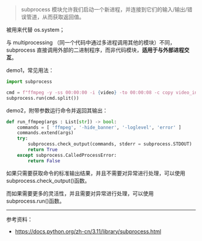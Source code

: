 
> subprocess 模块允许我们启动一个新进程，并连接到它们的输入/输出/错误管道，从而获取返回值。

被用来代替 os.system；

与 multiprocessing （同一个代码中通过多进程调用其他的模块）不同，
subprocess 直接调用外部的二进制程序，而非代码模块，**适用于与外部进程交互**。


demo1，常见用法：

```python
import subprocess

cmd = f"ffmpeg -y -ss 00:00:00 -i {video} -to 00:00:08 -c copy video_input.mp4"
subprocess.run(cmd.split())
```

demo2，附带参数运行命令并返回其输出：

```python
def run_ffmpeg(args : List[str]) -> bool:
	commands = [ 'ffmpeg', '-hide_banner', '-loglevel', 'error' ]
	commands.extend(args)
	try:
		subprocess.check_output(commands, stderr = subprocess.STDOUT)
		return True
	except subprocess.CalledProcessError:
		return False
```

如果只需要获取命令的标准输出结果，并且不需要对异常进行处理，可以使用subprocess.check_output()函数。

而如果需要更多的灵活性，并且需要对异常进行处理，可以使用subprocess.run()函数。



-------------

参考资料：
- https://docs.python.org/zh-cn/3.11/library/subprocess.html

